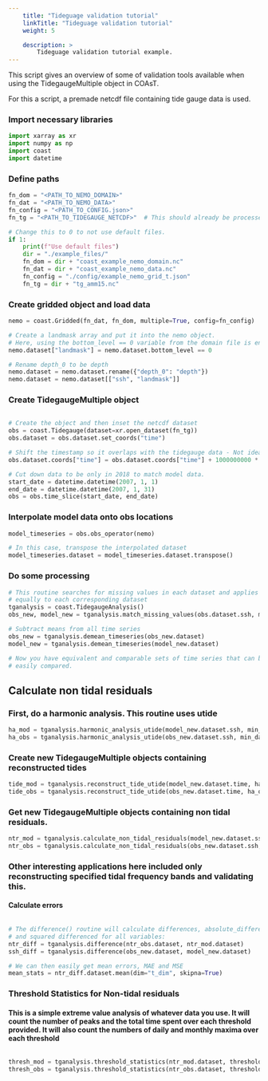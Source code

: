 ```yaml
---
    title: "Tideguage validation tutorial"
    linkTitle: "Tideguage validation tutorial"
    weight: 5

    description: >
        Tideguage validation tutorial example.
---
```

This script gives an overview of some of validation tools available when
using the TidegaugeMultiple object in COAsT.

For this a script, a premade netcdf file containing tide gauge data is used.

### Import necessary libraries



```python
import xarray as xr
import numpy as np
import coast
import datetime
```

### Define paths



```python
fn_dom = "<PATH_TO_NEMO_DOMAIN>"
fn_dat = "<PATH_TO_NEMO_DATA>"
fn_config = "<PATH_TO_CONFIG.json>"
fn_tg = "<PATH_TO_TIDEGAUGE_NETCDF>"  # This should already be processed, on the same time dimension

# Change this to 0 to not use default files.
if 1:
    print(f"Use default files")
    dir = "./example_files/"
    fn_dom = dir + "coast_example_nemo_domain.nc"
    fn_dat = dir + "coast_example_nemo_data.nc"
    fn_config = "./config/example_nemo_grid_t.json"
    fn_tg = dir + "tg_amm15.nc"
```

### Create gridded object and load data


```python
nemo = coast.Gridded(fn_dat, fn_dom, multiple=True, config=fn_config)

# Create a landmask array and put it into the nemo object.
# Here, using the bottom_level == 0 variable from the domain file is enough.
nemo.dataset["landmask"] = nemo.dataset.bottom_level == 0

# Rename depth_0 to be depth
nemo.dataset = nemo.dataset.rename({"depth_0": "depth"})
nemo.dataset = nemo.dataset[["ssh", "landmask"]]
```

### Create TidegaugeMultiple object



```python

# Create the object and then inset the netcdf dataset
obs = coast.Tidegauge(dataset=xr.open_dataset(fn_tg))
obs.dataset = obs.dataset.set_coords("time")

# Shift the timestamp so it overlaps with the tidegauge data - Not ideal but this is only a demo
obs.dataset.coords["time"] = obs.dataset.coords["time"] + 1000000000 * 3600 * 24 * 365 * 3

# Cut down data to be only in 2018 to match model data.
start_date = datetime.datetime(2007, 1, 1)
end_date = datetime.datetime(2007, 1, 31)
obs = obs.time_slice(start_date, end_date)
```

### Interpolate model data onto obs locations


```python
model_timeseries = obs.obs_operator(nemo)

# In this case, transpose the interpolated dataset
model_timeseries.dataset = model_timeseries.dataset.transpose()
```

### Do some processing


```python
# This routine searches for missing values in each dataset and applies them
# equally to each corresponding dataset
tganalysis = coast.TidegaugeAnalysis()
obs_new, model_new = tganalysis.match_missing_values(obs.dataset.ssh, model_timeseries.dataset.ssh)

# Subtract means from all time series
obs_new = tganalysis.demean_timeseries(obs_new.dataset)
model_new = tganalysis.demean_timeseries(model_new.dataset)

# Now you have equivalent and comparable sets of time series that can be
# easily compared.
```

## Calculate non tidal residuals



### First, do a harmonic analysis. This routine uses utide



```python
ha_mod = tganalysis.harmonic_analysis_utide(model_new.dataset.ssh, min_datapoints=1)
ha_obs = tganalysis.harmonic_analysis_utide(obs_new.dataset.ssh, min_datapoints=1)

```


### Create new TidegaugeMultiple objects containing reconstructed tides



```python
tide_mod = tganalysis.reconstruct_tide_utide(model_new.dataset.time, ha_mod)
tide_obs = tganalysis.reconstruct_tide_utide(obs_new.dataset.time, ha_obs)

```


### Get new TidegaugeMultiple objects containing non tidal residuals.



```python
ntr_mod = tganalysis.calculate_non_tidal_residuals(model_new.dataset.ssh, tide_mod.dataset.reconstructed)
ntr_obs = tganalysis.calculate_non_tidal_residuals(obs_new.dataset.ssh, tide_obs.dataset.reconstructed)

```


### Other interesting applications here included only reconstructing specified tidal frequency bands and validating this.

#### Calculate errors



```python

# The difference() routine will calculate differences, absolute_differences
# and squared differenced for all variables:
ntr_diff = tganalysis.difference(ntr_obs.dataset, ntr_mod.dataset)
ssh_diff = tganalysis.difference(obs_new.dataset, model_new.dataset)

# We can then easily get mean errors, MAE and MSE
mean_stats = ntr_diff.dataset.mean(dim="t_dim", skipna=True)
```

### Threshold Statistics for Non-tidal residuals



#### This is a simple extreme value analysis of whatever data you use. It will count the number of peaks and the total time spent over each threshold provided. It will also count the numbers of daily and monthly maxima over each threshold



```python

thresh_mod = tganalysis.threshold_statistics(ntr_mod.dataset, thresholds=np.arange(0, 2, 0.2))
thresh_obs = tganalysis.threshold_statistics(ntr_obs.dataset, thresholds=np.arange(0, 2, 0.2))
```
